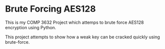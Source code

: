# Brute Forcing AES128

This is my COMP 3632 Project which attemps to brute force AES128 encryption using Python.

This project attempts to show how a weak key can be cracked quickly using brute-force.
